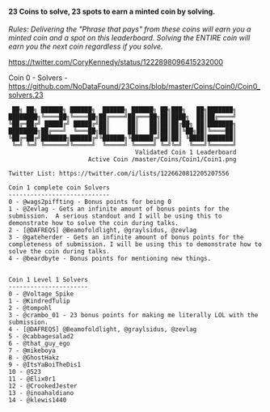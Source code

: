 #### 23 Coins to solve, 23 spots to earn a minted coin by solving.
  
*Rules: Delivering the "Phrase that pays" from these coins will earn you a minted coin and a spot on this leaderboard. Solving the ENTIRE coin will earn you the next coin regardless if you solve.*  
 
 https://twitter.com/CoryKennedy/status/1222898096415232000 
 
 Coin 0 - Solvers - https://github.com/NoDataFound/23Coins/blob/master/Coins/Coin0/Coin0_solvers.23
 
``` 
 ██╗ ██╗ ██████╗ ██████╗  ██████╗ ██████╗ ██╗███╗   ██╗███████╗
████████╗╚════██╗╚════██╗██╔════╝██╔═══██╗██║████╗  ██║██╔════╝
╚██╔═██╔╝ █████╔╝ █████╔╝██║     ██║   ██║██║██╔██╗ ██║███████╗
████████╗██╔═══╝  ╚═══██╗██║     ██║   ██║██║██║╚██╗██║╚════██║
╚██╔═██╔╝███████╗██████╔╝╚██████╗╚██████╔╝██║██║ ╚████║███████║
 ╚═╝ ╚═╝ ╚══════╝╚═════╝  ╚═════╝ ╚═════╝ ╚═╝╚═╝  ╚═══╝╚══════╝                    
                                   Validated Coin 1 Leaderboard
                      Active Coin /master/Coins/Coin1/Coin1.png 

Twitter List: https://twitter.com/i/lists/1226620812205207556 

Coin 1 complete coin Solvers
----------------------------
0 - @wags2piffting - Bonus points for being 0
1 - @Zevlag - Gets an infinite amount of bonus points for the submission.  A serious standout and I will be using this to demonstrate how to solve the coin during talks.
2 - [@DAFREQS] @Beamofoldlight, @graylsidus, @zevlag 
3 - @gateherder - Gets an infinite amount of bonus points for the completeness of submission. I will be using this to demonstrate how to solve the coin during talks.
4 - @beardbyte - Bonus points for mentioning new things.


Coin 1 Level 1 Solvers
----------------------
0 - @Voltage_Spike
1 - @KindredTulip
2 - @tompohl
3 - @crambo_01 - 23 bonus points for making me literally LOL with the submission.
4 - [@DAFREQS] @Beamofoldlight, @graylsidus, @zevlag 
5 - @cabbagesalad2
6 - @that_guy_ego
7 - @mikeboya
8 - @GhostHakz
9 - @ItsYaBoiTheDis1
10 - @523
11 - @Elix0r1
12 - @CrookedJester
13 - @inoahaldiano
14 - @klewis1440

``` 
